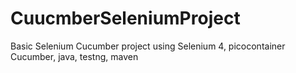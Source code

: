 # CuucmberSeleniumProject
Basic Selenium Cucumber project using Selenium 4, picocontainer Cucumber, java, testng, maven
